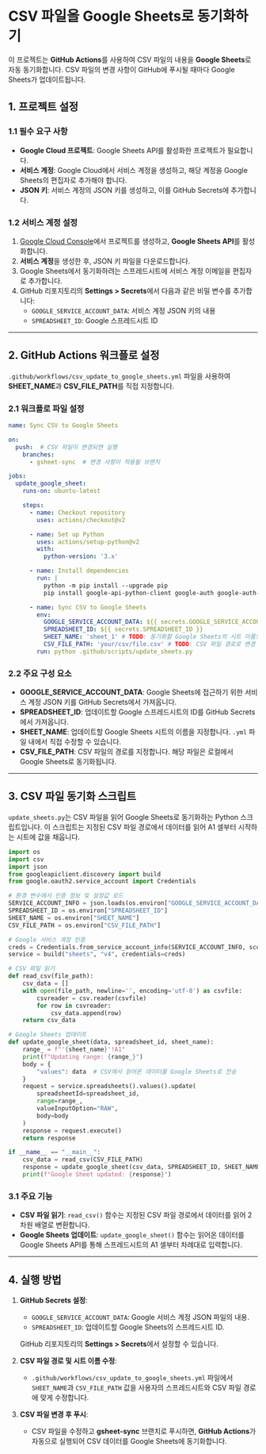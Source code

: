 # CSV 파일을 Google Sheets로 동기화하기

이 프로젝트는 **GitHub Actions**를 사용하여 CSV 파일의 내용을 **Google Sheets**로 자동 동기화합니다. CSV 파일의 변경 사항이 GitHub에 푸시될 때마다 Google Sheets가 업데이트됩니다.

## 1. 프로젝트 설정

### 1.1 필수 요구 사항
- **Google Cloud 프로젝트**: Google Sheets API를 활성화한 프로젝트가 필요합니다.
- **서비스 계정**: Google Cloud에서 서비스 계정을 생성하고, 해당 계정을 Google Sheets의 편집자로 추가해야 합니다.
- **JSON 키**: 서비스 계정의 JSON 키를 생성하고, 이를 GitHub Secrets에 추가합니다.

### 1.2 서비스 계정 설정
1. [Google Cloud Console](https://console.cloud.google.com/)에서 프로젝트를 생성하고, **Google Sheets API**를 활성화합니다.
2. **서비스 계정**을 생성한 후, JSON 키 파일을 다운로드합니다.
3. Google Sheets에서 동기화하려는 스프레드시트에 서비스 계정 이메일을 편집자로 추가합니다.
4. GitHub 리포지토리의 **Settings > Secrets**에서 다음과 같은 비밀 변수를 추가합니다:
   - `GOOGLE_SERVICE_ACCOUNT_DATA`: 서비스 계정 JSON 키의 내용
   - `SPREADSHEET_ID`: Google 스프레드시트 ID

---

## 2. GitHub Actions 워크플로 설정

`.github/workflows/csv_update_to_google_sheets.yml` 파일을 사용하여 **SHEET_NAME**과 **CSV_FILE_PATH**를 직접 지정합니다.

### 2.1 워크플로 파일 설정

```yaml
name: Sync CSV to Google Sheets

on:
  push:  # CSV 파일이 변경되면 실행
    branches:
      - gsheet-sync  # 변경 사항이 적용될 브랜치

jobs:
  update_google_sheet:
    runs-on: ubuntu-latest

    steps:
      - name: Checkout repository
        uses: actions/checkout@v2

      - name: Set up Python
        uses: actions/setup-python@v2
        with:
          python-version: '3.x'

      - name: Install dependencies
        run: |
          python -m pip install --upgrade pip
          pip install google-api-python-client google-auth google-auth-oauthlib google-auth-httplib2

      - name: Sync CSV to Google Sheets
        env:
          GOOGLE_SERVICE_ACCOUNT_DATA: ${{ secrets.GOOGLE_SERVICE_ACCOUNT_DATA }}
          SPREADSHEET_ID: ${{ secrets.SPREADSHEET_ID }}
          SHEET_NAME: 'sheet_1' # TODO: 동기화할 Google Sheets의 시트 이름으로 변경
          CSV_FILE_PATH: 'your/csv/file.csv' # TODO: CSV 파일 경로로 변경
        run: python .github/scripts/update_sheets.py
```

### 2.2 주요 구성 요소
- **GOOGLE_SERVICE_ACCOUNT_DATA**: Google Sheets에 접근하기 위한 서비스 계정 JSON 키를 GitHub Secrets에서 가져옵니다.
- **SPREADSHEET_ID**: 업데이트할 Google 스프레드시트의 ID를 GitHub Secrets에서 가져옵니다.
- **SHEET_NAME**: 업데이트할 Google Sheets 시트의 이름을 지정합니다. `.yml` 파일 내에서 직접 수정할 수 있습니다.
- **CSV_FILE_PATH**: CSV 파일의 경로를 지정합니다. 해당 파일은 로컬에서 Google Sheets로 동기화됩니다.

---

## 3. CSV 파일 동기화 스크립트

`update_sheets.py`는 CSV 파일을 읽어 Google Sheets로 동기화하는 Python 스크립트입니다. 이 스크립트는 지정된 CSV 파일 경로에서 데이터를 읽어 A1 셀부터 시작하는 시트에 값을 채웁니다.

```python
import os
import csv
import json
from googleapiclient.discovery import build
from google.oauth2.service_account import Credentials

# 환경 변수에서 인증 정보 및 설정값 로드
SERVICE_ACCOUNT_INFO = json.loads(os.environ["GOOGLE_SERVICE_ACCOUNT_DATA"])
SPREADSHEET_ID = os.environ["SPREADSHEET_ID"]
SHEET_NAME = os.environ["SHEET_NAME"]
CSV_FILE_PATH = os.environ["CSV_FILE_PATH"]

# Google 서비스 계정 인증
creds = Credentials.from_service_account_info(SERVICE_ACCOUNT_INFO, scopes=["https://www.googleapis.com/auth/spreadsheets"])
service = build("sheets", "v4", credentials=creds)

# CSV 파일 읽기
def read_csv(file_path):
    csv_data = []
    with open(file_path, newline='', encoding='utf-8') as csvfile:
        csvreader = csv.reader(csvfile)
        for row in csvreader:
            csv_data.append(row)
    return csv_data

# Google Sheets 업데이트
def update_google_sheet(data, spreadsheet_id, sheet_name):
    range_ = f"'{sheet_name}'!A1"
    print(f"Updating range: {range_}")
    body = {
        "values": data  # CSV에서 읽어온 데이터를 Google Sheets로 전송
    }
    request = service.spreadsheets().values().update(
        spreadsheetId=spreadsheet_id,
        range=range_,
        valueInputOption="RAW",
        body=body
    )
    response = request.execute()
    return response

if __name__ == "__main__":
    csv_data = read_csv(CSV_FILE_PATH)
    response = update_google_sheet(csv_data, SPREADSHEET_ID, SHEET_NAME)
    print(f"Google Sheet updated: {response}")
```

### 3.1 주요 기능
- **CSV 파일 읽기**: `read_csv()` 함수는 지정된 CSV 파일 경로에서 데이터를 읽어 2차원 배열로 변환합니다.
- **Google Sheets 업데이트**: `update_google_sheet()` 함수는 읽어온 데이터를 Google Sheets API를 통해 스프레드시트의 A1 셀부터 차례대로 입력합니다.

---

## 4. 실행 방법

1. **GitHub Secrets 설정**:
   - `GOOGLE_SERVICE_ACCOUNT_DATA`: Google 서비스 계정 JSON 파일의 내용.
   - `SPREADSHEET_ID`: 업데이트할 Google Sheets의 스프레드시트 ID.
   
   GitHub 리포지토리의 **Settings > Secrets**에서 설정할 수 있습니다.

2. **CSV 파일 경로 및 시트 이름 수정**:
   - `.github/workflows/csv_update_to_google_sheets.yml` 파일에서 `SHEET_NAME`과 `CSV_FILE_PATH` 값을 사용자의 스프레드시트와 CSV 파일 경로에 맞게 수정합니다.

3. **CSV 파일 변경 후 푸시**:
   - CSV 파일을 수정하고 **gsheet-sync** 브랜치로 푸시하면, **GitHub Actions**가 자동으로 실행되어 CSV 데이터를 Google Sheets에 동기화합니다.